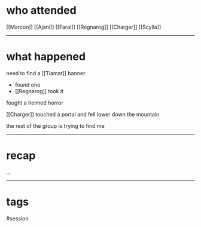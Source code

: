 # who attended

[[Marcon]]
[[Ajani]]
[[Faral]]
[[Regnarog]]
[[Charger]]
[[Scylla]]

---
# what happened

need to find a [[Tiamat]] banner 
- found one
- [[Regnarog]] took it

fought a helmed horror

[[Charger]] touched a portal and fell lower down the mountain

the rest of the group is trying to find me

---
# recap

...

---
# tags

#session